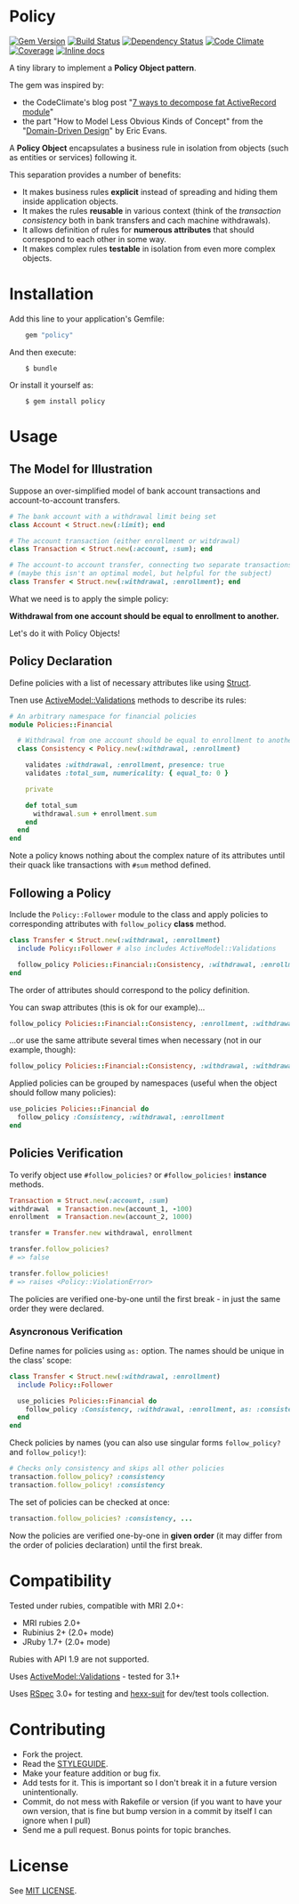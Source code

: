 Policy
======

[![Gem Version](https://img.shields.io/gem/v/policy.svg?style=flat)][gem]
[![Build Status](https://img.shields.io/travis/nepalez/policy/master.svg?style=flat)][travis]
[![Dependency Status](https://img.shields.io/gemnasium/nepalez/policy.svg?style=flat)][gemnasium]
[![Code Climate](https://img.shields.io/codeclimate/github/nepalez/policy.svg?style=flat)][codeclimate]
[![Coverage](https://img.shields.io/coveralls/nepalez/policy.svg?style=flat)][coveralls]
[![Inline docs](http://inch-ci.org/github/nepalez/policy.svg)][inch]

[codeclimate]: https://codeclimate.com/github/nepalez/policy
[coveralls]: https://coveralls.io/r/nepalez/policy
[gem]: https://rubygems.org/gems/policy
[gemnasium]: https://gemnasium.com/nepalez/policy
[travis]: https://travis-ci.org/nepalez/policy
[inch]: https://inch-ci.org/github/nepalez/policy

A tiny library to implement a **Policy Object pattern**.

The gem was inspired by:
* the CodeClimate's blog post "[7 ways to decompose fat ActiveRecord module]" 
* the part "How to Model Less Obvious Kinds of Concept" from the "[Domain-Driven Design]" by Eric Evans.

A **Policy Object** encapsulates a business rule in isolation from objects (such as entities or services) following it.

This separation provides a number of benefits:

* It makes business rules **explicit** instead of spreading and hiding them inside application objects.
* It makes the rules **reusable** in various context (think of the *transaction consistency* both in bank transfers and cach machine withdrawals).
* It allows definition of rules for **numerous attributes** that should correspond to each other in some way.
* It makes complex rules **testable** in isolation from even more complex objects.

[7 ways to decompose fat ActiveRecord module]: http://blog.codeclimate.com/blog/2012/10/17/7-ways-to-decompose-fat-activerecord-models/
[Domain-Driven Design]: http://www.amazon.com/dp/B00794TAUG/

# Installation

Add this line to your application's Gemfile:

```ruby
    gem "policy"
```

And then execute:

```
    $ bundle
```

Or install it yourself as:

```
    $ gem install policy
```

# Usage

## The Model for Illustration

Suppose an over-simplified model of bank account transactions and account-to-account transfers.

```ruby
# The bank account with a withdrawal limit being set
class Account < Struct.new(:limit); end

# The account transaction (either enrollment or witdrawal)
class Transaction < Struct.new(:account, :sum); end

# The account-to account transfer, connecting two separate transactions
# (maybe this isn't an optimal model, but helpful for the subject)
class Transfer < Struct.new(:withdrawal, :enrollment); end
```

What we need is to apply the simple policy:

**Withdrawal from one account should be equal to enrollment to another.**

Let's do it with Policy Objects! 

## Policy Declaration

Define policies with a list of necessary attributes like using [Struct].

Tnen use [ActiveModel::Validations] methods to describe its rules:

```ruby
# An arbitrary namespace for financial policies
module Policies::Financial

  # Withdrawal from one account should be equal to enrollment to another
  class Consistency < Policy.new(:withdrawal, :enrollment)

    validates :withdrawal, :enrollment, presence: true
    validates :total_sum, numericality: { equal_to: 0 }

    private

    def total_sum
      withdrawal.sum + enrollment.sum
    end
  end
end
```

Note a policy knows nothing about the complex nature of its attributes until their quack like transactions with `#sum` method defined.

[Struct]: http://ruby-doc.org//core-2.2.0/Struct.html
[ActiveModel::Validations]: http://apidock.com/rails/ActiveModel/Validations

## Following a Policy

Include the `Policy::Follower` module to the class and apply policies to corresponding attributes with `follow_policy` **class** method.

```ruby
class Transfer < Struct.new(:withdrawal, :enrollment)
  include Policy::Follower # also includes ActiveModel::Validations

  follow_policy Policies::Financial::Consistency, :withdrawal, :enrollment
end
```

The order of attributes should correspond to the policy definition.

You can swap attributes (this is ok for our example)...

```ruby
follow_policy Policies::Financial::Consistency, :enrollment, :withdrawal
```

...or use the same attribute several times when necessary (not in our example, though):

```ruby
follow_policy Policies::Financial::Consistency, :withdrawal, :withdrawal
```

Applied policies can be grouped by namespaces (useful when the object should follow many policies):

```ruby
use_policies Policies::Financial do
  follow_policy :Consistency, :withdrawal, :enrollment
end
```

## Policies Verification

To verify object use `#follow_policies?` or `#follow_policies!` **instance** methods.

```ruby
Transaction = Struct.new(:account, :sum)
withdrawal  = Transaction.new(account_1, -100)
enrollment  = Transaction.new(account_2, 1000)

transfer = Transfer.new withdrawal, enrollment

transfer.follow_policies?
# => false

transfer.follow_policies!
# => raises <Policy::ViolationError>
```

The policies are verified one-by-one until the first break - in just the same order they were declared.

### Asyncronous Verification

Define names for policies using `as:` option. The names should be unique in the class' scope:

```ruby
class Transfer < Struct.new(:withdrawal, :enrollment)
  include Policy::Follower

  use_policies Policies::Financial do
    follow_policy :Consistency, :withdrawal, :enrollment, as: :consistency
  end
end
```

Check policies by names (you can also use singular forms `follow_policy?` and `follow_policy!`):

```ruby
# Checks only consistency and skips all other policies
transaction.follow_policy? :consistency
transaction.follow_policy! :consistency
```

The set of policies can be checked at once:

```ruby
transaction.follow_policies? :consistency, ...
```

Now the policies are verified one-by-one in **given order** (it may differ from the order of policies declaration) until the first break.

# Compatibility

Tested under rubies, compatible with MRI 2.0+:

* MRI rubies 2.0+
* Rubinius 2+ (2.0+ mode)
* JRuby 1.7+ (2.0+ mode)

Rubies with API 1.9 are not supported.

Uses [ActiveModel::Validations] - tested for 3.1+

Uses [RSpec] 3.0+ for testing and [hexx-suit] for dev/test tools collection.

[RSpec]: http://rspec.info/
[hexx-suit]: https://github.com/nepalez/hexx-suit/
[ActiveModel::Validations]: http://apidock.com/rails/v3.1.0/ActiveModel/Validations

# Contributing

* Fork the project.
* Read the [STYLEGUIDE](config/metrics/STYLEGUIDE).
* Make your feature addition or bug fix.
* Add tests for it. This is important so I don't break it in a
  future version unintentionally.
* Commit, do not mess with Rakefile or version
  (if you want to have your own version, that is fine but bump version
  in a commit by itself I can ignore when I pull)
* Send me a pull request. Bonus points for topic branches.

# License

See [MIT LICENSE](LICENSE).
